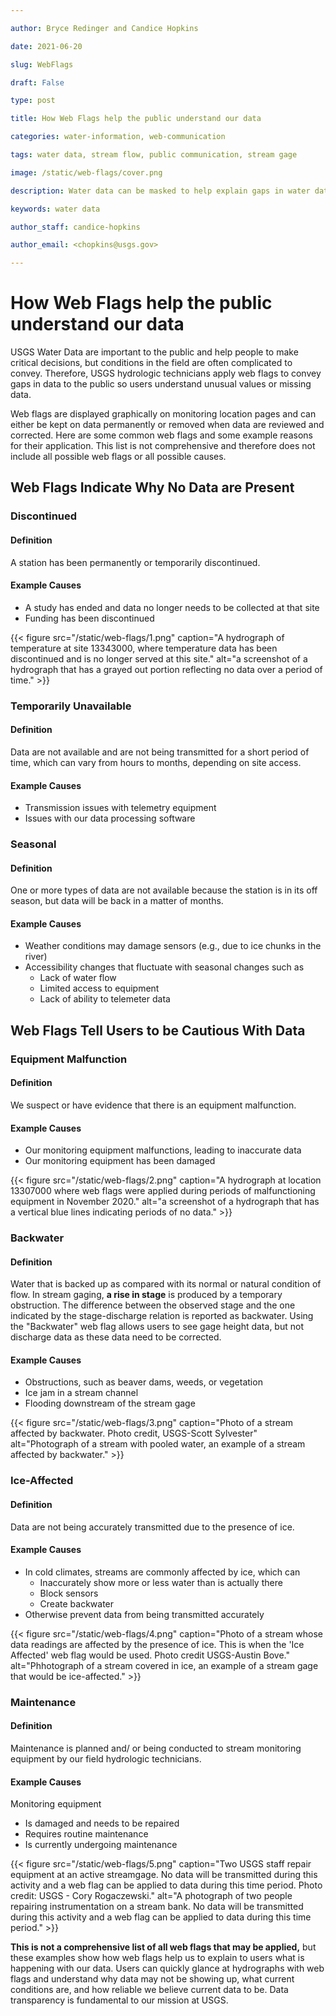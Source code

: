 ```yaml
---

author: Bryce Redinger and Candice Hopkins

date: 2021-06-20

slug: WebFlags

draft: False

type: post

title: How Web Flags help the public understand our data

categories: water-information, web-communication

tags: water data, stream flow, public communication, stream gage

image: /static/web-flags/cover.png

description: Water data can be masked to help explain gaps in water data availability. 

keywords: water data

author_staff: candice-hopkins

author_email: <chopkins@usgs.gov>

---
```




# How Web Flags help the public understand our data

USGS Water Data are important to the public and help people to make
critical decisions, but conditions in the field are often complicated to
convey. Therefore, USGS hydrologic technicians apply web flags to convey
gaps in data to the public so users understand unusual values or missing
data.

Web flags are displayed graphically on monitoring location pages and can
either be kept on data permanently or removed when data are reviewed and
corrected. Here are some common web flags and some example reasons for
their application. This list is not comprehensive and therefore does not
include all possible web flags or all possible causes.

##  Web Flags Indicate Why No Data are Present

### Discontinued

#### Definition

A station has been permanently or temporarily discontinued.

#### Example Causes

* A study has ended and data no longer needs to be collected at that site
* Funding has been discontinued

<div class="grid-row">
{{< figure src="/static/web-flags/1.png" caption="A hydrograph of temperature at site 13343000, where temperature data has been discontinued and is no longer served at this site." alt="a screenshot of a hydrograph that has a grayed out portion reflecting no data over a period of time." >}}
</div>

### Temporarily Unavailable

#### Definition

Data are not available and are not being transmitted for a short period
of time, which can vary from hours to months, depending on site access.

#### Example Causes

* Transmission issues with telemetry equipment
* Issues with our data processing software

### Seasonal

#### Definition

One or more types of data are not available because the station is in
its off season, but data will be back in a matter of months.

#### Example Causes

* Weather conditions may damage sensors (e.g., due to ice chunks in the river)
* Accessibility changes that fluctuate with seasonal changes such as
  * Lack of water flow
  * Limited access to equipment
  * Lack of ability to telemeter data

## Web Flags Tell Users to be Cautious With Data 

### Equipment Malfunction

#### Definition

We suspect or have evidence that there is an equipment malfunction.

#### Example Causes

* Our monitoring equipment malfunctions, leading to inaccurate data
* Our monitoring equipment has been damaged

<div class="grid-row">
{{< figure src="/static/web-flags/2.png" caption="A hydrograph at location 13307000 where web flags were applied during periods of malfunctioning equipment in November 2020." alt="a screenshot of a hydrograph that has a vertical blue lines indicating periods of no data." >}}
</div>

### Backwater

#### Definition

Water that is backed up as compared with its normal or natural condition
of flow. In stream gaging, **a rise in stage** is produced by a
temporary obstruction. The difference between the observed stage and the
one indicated by the stage-discharge relation is reported as backwater.
Using the "Backwater" web flag allows users to see gage height data, but
not discharge data as these data need to be corrected.

#### Example Causes

* Obstructions, such as beaver dams, weeds, or vegetation
* Ice jam in a stream channel
* Flooding downstream of the stream gage

<div class="grid-row">
{{< figure src="/static/web-flags/3.png" caption="Photo of a stream affected by backwater. Photo credit, USGS-Scott Sylvester" alt="Photograph of a stream with pooled water, an example of a stream affected by backwater." >}}
</div>

### Ice-Affected

#### Definition

Data are not being accurately transmitted due to the presence of ice.

#### Example Causes

* In cold climates, streams are commonly affected by ice, which can
  * Inaccurately show more or less water than is actually there
  * Block sensors
  * Create backwater
* Otherwise prevent data from being transmitted accurately

<div class="grid-row">
{{< figure src="/static/web-flags/4.png" caption="Photo of a stream whose data readings are affected by the presence of ice. This is when the 'Ice Affected' web flag would be used. Photo credit USGS-Austin Bove." alt="Phhotograph of a stream covered in ice, an example of a stream gage that would be ice-affected." >}}
</div>

### Maintenance

#### Definition

Maintenance is planned and/ or being conducted to stream monitoring
equipment by our field hydrologic technicians. 

#### Example Causes

Monitoring equipment
  * Is damaged and needs to be repaired
  * Requires routine maintenance
  * Is currently undergoing maintenance


<div class="grid-row">
{{< figure src="/static/web-flags/5.png" caption="Two USGS staff repair equipment at an active streamgage. No data will be transmitted during this activity and a web flag can be applied to data during this time period. Photo credit: USGS - Cory Rogaczewski." alt="A photograph of two people repairing instrumentation on a stream bank. No data will be transmitted during this activity and a web flag can be applied to data during this time period." >}}
</div>

 <b>This is not a comprehensive list of all web flags that may be applied,</b>
but these examples show how web flags help us to explain to users what
is happening with our data. Users can quickly glance at hydrographs with
web flags and understand why data may not be showing up, what current
conditions are, and how reliable we believe current data to be. Data
transparency is fundamental to our mission at USGS.

